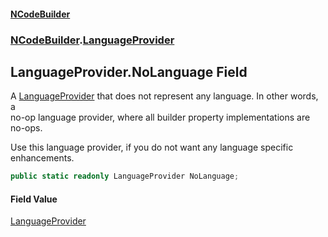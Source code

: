 #### [NCodeBuilder](./index.md 'index')
### [NCodeBuilder](./NCodeBuilder.md 'NCodeBuilder').[LanguageProvider](./NCodeBuilder-LanguageProvider.md 'NCodeBuilder.LanguageProvider')
## LanguageProvider.NoLanguage Field
A [LanguageProvider](./NCodeBuilder-LanguageProvider.md 'NCodeBuilder.LanguageProvider') that does not represent any language. In other words, a  
no-op language provider, where all builder property implementations are no-ops.  





Use this language provider, if you do not want any language specific enhancements.  
```csharp
public static readonly LanguageProvider NoLanguage;
```
#### Field Value
[LanguageProvider](./NCodeBuilder-LanguageProvider.md 'NCodeBuilder.LanguageProvider')  

